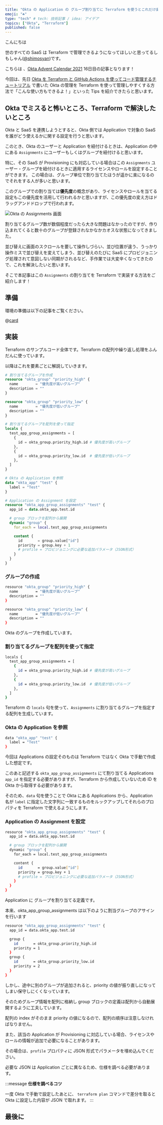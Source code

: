 ```yaml
---
title: "Okta の Application の グループ割り当てに Terraform を使うとこれだけ楽になる話"
emoji: "☘"
type: "tech" # tech: 技術記事 / idea: アイデア
topics: ["Okta", "Terraform"]
published: false
---
```


こんにちは

世のすべての SaaS は Terraform で管理できるようになってほしいと思ってるしもしゃん([@shimosyan](https://twitter.com/shimosyan))です。

こちらは 、[Okta Advent Calendar 2021](https://adventar.org/calendars/6330) 16日目の記事となります！

今回は、先日 [Okta を Terraform と GitHub Actions を使ってコード管理するチュートリアル](https://zenn.dev/shimosyan/books/bb0ba712133779061804) で書いた Okta の管理を Terraform を使って管理しやすくする方法で「こんな使い方もできるよ！」といった Tips を紹介できたらと思います。

## Okta でミスると怖いところ、Terraform で解決したいところ

Okta と SaaS を連携しようとすると、Okta 側では Application で対象の SaaS を誰がどう使えるかに関する設定を行うと思います。

このとき、Okta のユーザーと Application を紐付けるときは、Application の中にある `Assignments` にユーザーもしくはグループを紐付けると思います。

特に、その SaaS が Provisioning にも対応している場合はこの `Assignments` ユーザー・グループを紐付けるときに適用するライセンスやロールを設定することができます。
この場合は、グループ単位で割り当てたほうが遥かに楽になるのでそれをする人が多いと思います。

このグループでの割り当ては**優先度**の概念があり、ライセンスやロールを当てる設定もこの優先度を活用して行われるかと思いますが、この優先度の変え方はドラッグアンドドロップで行われます。

![Okta の Assignments 画面](https://storage.googleapis.com/zenn-user-upload/bed67d98cfef-20211214.png)

割り当てるグループ数が数個程度だったら大きな問題はなかったのですが、作り込まれてくると数十のグループが登録されなかなかカオスな状態になってきました。

並び替えに画面のスクロールを要して操作しづらい、並び位置が違う、うっかり操作ミスで並び替えを変えてしまう、並び替えのたびに SaaS にプロビジョニング処理されて意図しない同期がされるなど、手作業では大変辛くなってきたので、これを解決したいと思います。

そこで本記事はこの `Assignments` の割り当てを Terraform で実装する方法をご紹介します！

## 準備

環境の準備は以下の記事をご覧ください。

@[card](https://zenn.dev/shimosyan/books/bb0ba712133779061804)

## 実装

Terraform のサンプルコード全体です。Terraform の配列や繰り返し処理をふんだんに使っています。

以降はこれを要素ごとに解説していきます。

```bash:./app_assignments.tf
# 割り当てるグループを作成
resource "okta_group" "priority_high" {
  name        = "優先度が高いグループ"
  description = ""
}

resource "okta_group" "priority_low" {
  name        = "優先度が低いグループ"
  description = ""
}

# 割り当てるグループを配列を使って指定
locals {
  test_app_group_assignments = [
    {
      id = okta_group.priority_high.id # 優先度が高いグループ
    },
    {
      id = okta_group.priority_low.id  # 優先度が低いグループ
    },
  ]
}

# Okta の Application を参照
data "okta_app" "test" {
  label = "Test"
}

# Application の Assignment を設定
resource "okta_app_group_assignments" "test" {
  app_id = data.okta_app.test.id

  # group ブロックを配列から展開
  dynamic "group" {
    for_each = local.test_app_group_assignments

    content {
      id       = group.value["id"]
      priority = group.key + 1
      # profile = プロビジョニングに必要な追加パラメータ（JSON形式）
    }
  }
}
```

### グループの作成

```bash
resource "okta_group" "priority_high" {
  name        = "優先度が高いグループ"
  description = ""
}

resource "okta_group" "priority_low" {
  name        = "優先度が低いグループ"
  description = ""
}
```

Okta のグループを作成しています。

### 割り当てるグループを配列を使って指定

```bash
locals {
  test_app_group_assignments = [
    {
      id = okta_group.priority_high.id # 優先度が高いグループ
    },
    {
      id = okta_group.priority_low.id  # 優先度が低いグループ
    },
  ]
}
```

Terraform の `locals` 句を使って、`Assignments` に割り当てるグループを指定する配列を生成しています。

### Okta の Application を参照

```bash
data "okta_app" "test" {
  label = "Test"
}
```

今回は Applications の設定そのものは Terraform ではなく Okta で手動で作成した想定です。

このあと記述する `okta_app_group_assignments` にて割り当てる Applications  `app_id` を指定する必要がありますが、Terraform から作成していないため ID を Okta から取得する必要があります。

そのため、`data` 句を使うことで Okta にある Applications から、Application 名が `label` に指定した文字列に一致するものをルックアップしてそれらのプロパティを Terraform で使えるようにします。

### Application の Assignment を設定

```bash
resource "okta_app_group_assignments" "test" {
  app_id = data.okta_app.test.id

  # group ブロックを配列から展開
  dynamic "group" {
    for_each = local.test_app_group_assignments

    content {
      id       = group.value["id"]
      priority = group.key + 1
      # profile = プロビジョニングに必要な追加パラメータ（JSON形式）
    }
  }
}
```

Application に グループを割り当てる定義です。

本来、okta_app_group_assignments は以下のように割当グループのアサインを行います

```bash
resource "okta_app_group_assignments" "test" {
  app_id = data.okta_app.test.id

  group {
    id       = okta_group.priority_high.id
    priority = 1
  }
  group {
    id       = okta_group.priority_low.id
    priority = 2
  }
}
```

しかし、途中に別のグループが追加されると、priority の値が振り直しになってしまい保守しにくくなっています。

そのためグループ情報を配列に格納し group ブロックの定義は配列から自動展開するように工夫しています。

配列の index がそのまま priority の値になるので、配列の順序は注意しなければなりません。

また、該当の Application が Provisioning に対応している場合、ライセンスやロールの情報が追加で必要になることがあります。

その場合は、`profile` プロパティに JSON 形式でパラメータを埋め込んでください。

必要な JSON は Application ごとに異なるため、仕様を調べる必要があります。

:::message
**仕様を調べるコツ**

一度 Okta で手動で設定したあとに、 `terraform plan` コマンドで差分を取ると Okta に設定した内容が JSON で取れます。
:::

## 最後に
